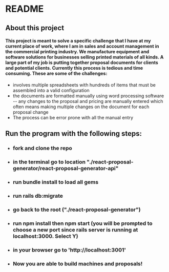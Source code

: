# README

## About this project

#### This project is meant to solve a specific challenge that I have at my current place of work, where I am in sales and account management in the commercial printing industry. We manufacture equipment and software solutions for businesses selling printed materials of all kinds. A large part of my job is putting together proposal documents for clients and potential clients. Currently this process is tedious and time consuming. These are some of the challenges:

* involves multiple spreadsheets with hundreds of items that must be assembled into a valid configuration
* the documents are formatted manually using word processing software -- any changes to the proposal and pricing are manually entered which often means making multiple changes on the document for each proposal change
* The process can be error prone with all the manual entry

## Run the program with the following steps:

* ### fork and clone the repo
* ### in the terminal go to location "./react-proposal-generator/react-proposal-generator-api"
* ### run bundle install to load all gems
* ### run rails db:migrate
* ### go back to the root ("./react-proposal-generator")
* ### run npm install then npm start (you will be prompted to choose a new port since rails server is running at localhost:3000. Select Y)
* ### in your browser go to 'http://localhost:3001'
* ### Now you are able to build machines and proposals!